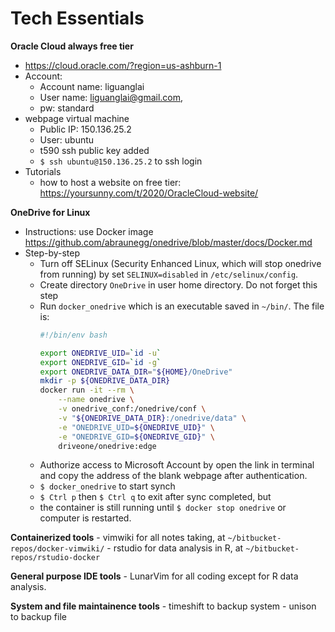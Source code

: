 # Tech Essentials

**Oracle Cloud always free tier**
- https://cloud.oracle.com/?region=us-ashburn-1
- Account:
    - Account name: liguanglai 
    - User name: liguanglai@gmail.com, 
    - pw: standard
- webpage virtual machine
    - Public IP: 150.136.25.2
    - User: ubuntu
    - t590 ssh public key added
    - `$ ssh ubuntu@150.136.25.2` to ssh login
- Tutorials
    - how to host a website on free tier: https://yoursunny.com/t/2020/OracleCloud-website/ 

**OneDrive for Linux**
- Instructions: use Docker image https://github.com/abraunegg/onedrive/blob/master/docs/Docker.md
- Step-by-step
    - Turn off SELinux (Security Enhanced Linux, which will stop onedrive from running) by set `SELINUX=disabled` in `/etc/selinux/config`.
    - Create directory `OneDrive` in user home directory. Do not forget this step
    - Run `docker_onedrive` which is an executable saved in `~/bin/`. The file is:
        ```sh
        #!/bin/env bash
        
        export ONEDRIVE_UID=`id -u`
        export ONEDRIVE_GID=`id -g`
        export ONEDRIVE_DATA_DIR="${HOME}/OneDrive"
        mkdir -p ${ONEDRIVE_DATA_DIR}
        docker run -it --rm \
            --name onedrive \
            -v onedrive_conf:/onedrive/conf \
            -v "${ONEDRIVE_DATA_DIR}:/onedrive/data" \
            -e "ONEDRIVE_UID=${ONEDRIVE_UID}" \
            -e "ONEDRIVE_GID=${ONEDRIVE_GID}" \
            driveone/onedrive:edge
        ```
    - Authorize access to Microsoft Account by open the link in terminal and copy the address of the blank webpage after authentication.
    - `$ docker_onedrive` to start synch
    - `$ Ctrl p` then `$ Ctrl q` to exit after sync completed, but
    - the container is still running until `$ docker stop onedrive` or computer is restarted.

**Containerized tools**
    - vimwiki for all notes taking, at `~/bitbucket-repos/docker-vimwiki/`
    - rstudio for data analysis in R, at `~/bitbucket-repos/rstudio-docker`

**General purpose IDE tools**
    - LunarVim for all coding except for R data analysis.

**System and file maintainence tools**
    - timeshift to backup system
    - unison to backup file
